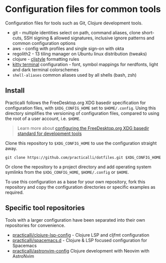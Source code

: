 # Configuration files for common tools

Configuration files for tools such as Git, Clojure development tools.

* git - multiple identities select on path, command aliases, clone short-cuts, SSH signing & allowed signatures, inclusive ignore patterns and common configuration options
* aws - config with profiles and single sign-on with okta
* regolith2 - 13 tiling manager on Ubuntu linux distribution (tweaks)
* clojure - [cljstyle](https://github.com/greglook/cljstyle) formatting rules
* [kitty terminal](https://sw.kovidgoyal.net/kitty/) configuration - font, symbol mappings for nerdfonts, light and dark terminal colorschemes
* `shell-aliases` common aliases used by all shells (bash, zsh)


## Install

Practicalli follows the FreeDesktop.org XDG basedir specification for configuration files, with `$XDG_CONFIG_HOME` set to `$HOME/.config`.  Using this directory simplifies the versioning of configuration files, compared to using the root of a user account, i.e. `$HOME`.

> Learn more about [configuring the FreeDesktop.org XDG basedir standard for development tools](https://practical.li/blog/posts/adopt-FreeDesktop.org-XDG-standard-for-configuration-files/)

Clone this repository to `$XDG_CONFIG_HOME` to use the configuration straight away.  

```shell
git clone https://github.com/practicalli/dotfiles.git $XDG_CONFIG_HOME
```

Or clone the repository to a project directory and add operating system symlinks from the `$XDG_CONFIG_HOME`, `$HOME/.config` or `$HOME`.  

To use this configuration as a base for your own repository, fork this repository and copy the configuration directories or specific examples as required.


## Specific tool repositories

Tools with a larger configuration have been separated into their own repositories for convenience.

* [practicalli/clojure-lsp-config](https://github.com/practicalli/clojure-lsp-config) - Clojure LSP and cljfmt configuration
* [practicalli/spacemacs.d](https://github.com/practicalli/spacemacs.d/) - Clojure & LSP focused configuration for Spacemacs
* [practicalli/astronvim-config](https://github.com/practicalli/astronvim-config) Clojure development with Neovim with AstroNvim
